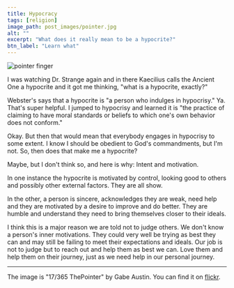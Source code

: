 ```yaml
---
title: Hypocracy
tags: [religion]
image_path: post_images/pointer.jpg
alt: ""
excerpt: "What does it really mean to be a hypocrite?"
btn_label: "Learn what"
---
```

![pointer finger][image]

I was watching Dr. Strange again and in there Kaecilius calls the Ancient One a hypocrite and it got me thinking, "what is a hypocrite, exactly?"

Webster's says that a hypocrite is "a person who indulges in hypocrisy." Ya. That's super helpful. I jumped to hypocrisy and learned it is "the practice of claiming to have moral standards or beliefs to which one's own behavior does not conform."

Okay. But then that would mean that everybody engages in hypocrisy to some extent. I know I should be obedient to God's commandments, but I'm not. So, then does that make me a hypocrite?

Maybe, but I don't think so, and here is why: Intent and motivation.

In one instance the hypocrite is motivated by control, looking good to others and possibly other external factors. They are all show.

In the other, a person is sincere, acknowledges they are weak, need help and they are motivated by a desire to improve and do better. They are humble and understand they need to bring themselves closer to their ideals.

I think this is a major reason we are told not to judge others. We don't know a person's inner motivations. They could very well be trying as best they can and may still be failing to meet their expectations and ideals. Our job is not to judge but to reach out and help them as best we can. Love them and help them on their journey, just as we need help in our personal journey.


---
The image is "17/365 ThePointer" by Gabe Austin. You can find it on [flickr][flickr].

[image]: /images/post_images/pointer.jpg
[flickr]:https://www.flickr.com/photos/gabaus/5770042200



